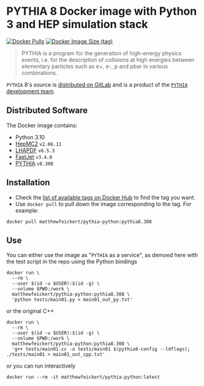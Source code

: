 # PYTHIA 8 Docker image with Python 3 and HEP simulation stack

[![Docker Pulls](https://img.shields.io/docker/pulls/matthewfeickert/pythia-python)](https://hub.docker.com/r/matthewfeickert/pythia-python)
[![Docker Image Size (tag)](https://img.shields.io/docker/image-size/matthewfeickert/pythia-python/latest)](https://hub.docker.com/r/matthewfeickert/pythia-python/tags?name=latest)

> PYTHIA is a program for the generation of high-energy physics events, i.e. for the description of collisions at high energies between elementary particles such as e+, e-, p and pbar in various combinations.

`PYTHIA` 8's source is [distributed on GitLab](https://gitlab.com/Pythia8/releases) and is a product of the [`PYTHIA` development team](https://pythia.org/).

## Distributed Software

The Docker image contains:

* Python 3.10
* [HepMC2](http://hepmc.web.cern.ch/hepmc/) `v2.06.11`
* [LHAPDF](https://lhapdf.hepforge.org/) `v6.5.3`
* [FastJet](http://fastjet.fr/) `v3.4.0`
* [PYTHIA](https://pythia.org/) `v8.308`

## Installation

- Check the [list of available tags on Docker Hub](https://hub.docker.com/r/matthewfeickert/pythia-python/tags?page=1) to find the tag you want.
- Use `docker pull` to pull down the image corresponding to the tag. For example:

```
docker pull matthewfeickert/pythia-python:pythia8.308
```

## Use

You can either use the image as "`PYTHIA` as a service", as demoed here with the test script in the repo using the Python bindings

```
docker run \
  --rm \
  --user $(id -u $USER):$(id -g) \
  --volume $PWD:/work \
  matthewfeickert/pythia-python:pythia8.308 \
  'python tests/main01.py > main01_out_py.txt'
```

or the original C++

```
docker run \
  --rm \
  --user $(id -u $USER):$(id -g) \
  --volume $PWD:/work \
  matthewfeickert/pythia-python:pythia8.308 \
  'g++ tests/main01.cc -o tests/main01 $(pythia8-config --ldflags); ./tests/main01 > main01_out_cpp.txt'
```

or you can run interactively

```
docker run --rm -it matthewfeickert/pythia-python:latest
```
